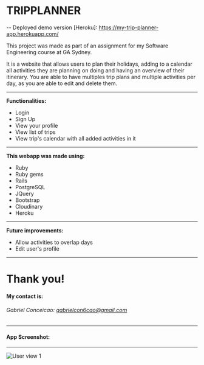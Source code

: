 
# TRIPPLANNER

-- Deployed demo version [Heroku]: https://my-trip-planner-app.herokuapp.com/

This project was made as part of an assignment for my Software Engineering course at GA Sydney.


It is a website that allows users to plan their holidays, adding to a calendar all activities they are planning on doing and having an overview of their itinerary. You are able to have multiples trip plans and multiple activities per day, as you are able to edit and delete them.

***

<b> Functionalities: </b> 
- Login
- Sign Up
- View your profile
- View list of trips
- View trip's calendar with all added activities in it

***

<b> This webapp was made using: </b> 
- Ruby
- Ruby gems
- Rails
- PostgreSQL
- JQuery
- Bootstrap
- Cloudinary
- Heroku 
***

<b> Future improvements: </b> 
- Allow activities to overlap days
- Edit user's profile

***

# Thank you!

#### My contact is:
###### Gabriel Conceicao: gabrielcon6cao@gmail.com
___

#### App Screenshot:
---

![User view 1](/app/assets/images/tripplanner.gif)
